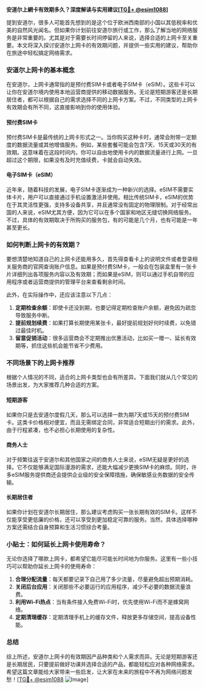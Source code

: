 **安道尔上網卡有效期多久？深度解读与实用建议[[TG💪+ @esim1088](https://t.me/s/esim1088)]**

提到安道尔，很多人可能首先想到的是这个位于欧洲西南部的小国以其低税率和优美的自然风光闻名。但如果你计划前往安道尔旅行或工作，那么了解当地的网络服务是非常重要的。尤其是对于需要长时间停留的人来说，选择合适的上网卡至关重要。本文将深入探讨安道尔上网卡的有效期问题，并提供一些实用的建议，帮助你在旅途中轻松搞定网络需求。

### 安道尔上网卡的基本概念

在安道尔，上网卡通常指的是预付费SIM卡或者电子SIM卡（eSIM）。这些卡可以让你在安道尔境内使用本地运营商提供的移动数据服务。无论是短期游客还是长期居住者，都可以根据自己的需求选择不同的上网卡方案。不过，不同类型的上网卡有效期会有所不同，这直接影响到你的使用体验。

#### 预付费SIM卡

预付费SIM卡是最传统的上网卡形式之一。当你购买这种卡时，通常会附带一定额度的数据流量或其他增值服务。例如，某些套餐可能会包含7天、15天或30天的有效期。这意味着在这段时间内，你可以自由地使用卡内的数据流量进行上网。一旦超过这个期限，如果没有及时充值续费，卡就会自动失效。

#### 电子SIM卡（eSIM）

近年来，随着科技的发展，电子SIM卡逐渐成为一种新兴的选择。eSIM不需要实体卡片，用户可以直接通过手机设置激活并使用。相比传统SIM卡，eSIM的优势在于其灵活性更强，支持多设备共享，并且通常没有固定的物理限制。对于经常出国的人来说，eSIM尤其方便，因为它可以在多个国家和地区无缝切换网络服务。不过，具体的有效期取决于所购买的服务包，有的可能是几个月，也有可能是一年甚至更长。

### 如何判断上网卡的有效期？

要想清楚地知道自己的上网卡还能用多久，首先得查看卡上的说明文件或者登录相关服务商的官网查询账户信息。如果是预付费SIM卡，一般会在包装盒里有一张卡片详细列出各项服务内容以及有效期；而如果是eSIM，则可以通过手机自带的应用程序或者运营商提供的管理平台来查看剩余时间。

此外，在实际操作中，还应该注意以下几点：

1. **定期检查余额**：即使卡还没到期，也要记得定期检查账户余额，避免因为疏忽导致服务中断。
2. **提前规划续费**：如果打算长期使用某张卡，最好提前规划好何时续费，以免错过最佳时机。
3. **留意促销活动**：很多运营商会不定期推出优惠活动，比如买一赠一、延长有效期等，抓住这些机会能节省不少费用。

### 不同场景下的上网卡推荐

根据个人情况的不同，适合的上网卡类型也会有所差异。下面我们就从几个常见的场景出发，为大家推荐几种合适的方案。

#### 短期游客

如果你只是去安道尔度假几天，那么可以选择一款为期7天或15天的预付费SIM卡。这类卡价格相对便宜，而且无需绑定合同，非常适合短期出行的需求。此外，由于行程紧凑，也不必担心长期使用的复杂性。

#### 商务人士

对于频繁往返于安道尔和其他国家之间的商务人士来说，eSIM无疑是更好的选择。它不仅能够满足国际漫游的需求，还能大幅减少更换SIM卡的麻烦。同时，许多eSIM服务提供商还会提供企业级的安全保障措施，确保敏感业务数据的安全传输。

#### 长期居住者

如果你计划在安道尔长期居住，那么建议考虑购买一张长期有效的SIM卡。这样不仅能享受更低廉的价格，还可以享受到更加稳定可靠的服务。当然，具体选择哪种方案还需结合自身预算和生活习惯综合考量。

### 小贴士：如何延长上网卡使用寿命？

无论你选择了哪款上网卡，都希望它能尽可能长时间地为你服务。这里有一些小技巧可以帮助你延长上网卡的使用寿命：

1. **合理分配流量**：每天都要记录下自己用了多少流量，尽量避免超出预期消耗。
2. **关闭后台应用**：关闭那些不必要运行的应用程序，减少不必要的数据流量浪费。
3. **利用Wi-Fi热点**：当有条件接入免费Wi-Fi时，优先使用Wi-Fi而不是蜂窝网络。
4. **定期清理缓存**：定期清理手机上的缓存文件，释放更多存储空间，提高设备性能。

### 总结

综上所述，安道尔上网卡的有效期因产品种类和个人需求而异。无论是短期游客还是长期居民，只要提前做好功课并选择合适的产品，都能轻松应对各种网络需求。希望这篇文章能给大家带来一些启发，让大家在未来的旅程中不再为网络问题发愁！[[TG💪+ @esim1088](https://t.me/s/esim1088) ![Image](https://i.postimg.cc/4NQfJmqS/Snipaste-2025-05-13-00-14-12.png)]